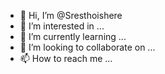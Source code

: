 - 👋 Hi, I’m @Sresthoishere
- 👀 I’m interested in ...
- 🌱 I’m currently learning ...
- 💞️ I’m looking to collaborate on ...
- 📫 How to reach me ...

<!---
Sresthoishere/Sresthoishere is a ✨ special ✨ repository because its `README.md` (this file) appears on your GitHub profile.
You can click the Preview link to take a look at your changes.
--->
